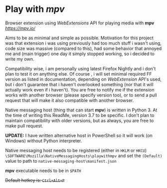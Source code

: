 # Play with *mpv*

Browser extension using *WebExtensions* API for playing media with **mpv** *https://mpv.io/*

Aims to be as minimal and simple as possible.
Motivation for this project was that extension i was using previously had too much stuff i wasn't using, code size was massive (compared to this), had some behavior that annoyed me and (main trigger) one day it simply stopped working, so i decided to write my own.

Compatibility wise, i am personally using latest Firefox Nightly and i don't plan to test it on anything else. Of course , i will set minimal required FF version as listed in documentation, depending on *WebExtension* API's used, but i don't guarantee that i haven't overlooked something (nor that it will actually work even if i haven't). You are free to notify me if the extension works with another browser (please specify version too), or to send a pull request that will make it also compatible with another browser.

Native messaging host (thing that can start **mpv**) is written in Python 3. At the time of writing this ReadMe, version 3.7 to be specific. I don't plan to maintain compatibility with older versions, but as always, you are free to make pull request.

**UPDATE:** I have written alternative host in PowerShell so it will work (on Windows) without Python interpreter.

Native messaging host needs to be registered (either in `HKLM` or `HKCU`) `\SOFTWARE\Mozilla\NativeMessagingHosts\playwithmpv` and set the `(Default)` value to path to `native-messaging-host\manifest.json`

**mpv** executable needs to be in `$PATH`

~~Default hotkey is: `Ctrl+Alt+P`~~
